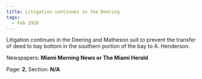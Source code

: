 ```yaml
---  
title: Litigation continues in the Deering  
tags:  
  - Feb 1928  
---  
```

  
Litigation continues in the Deering and Matheson suit to prevent the transfer of deed to bay bottom in the southern portion of the bay to A. Henderson.  
  
Newspapers: **Miami Morning News or The Miami Herald**  
  
Page: **2**, Section: **N/A** 
